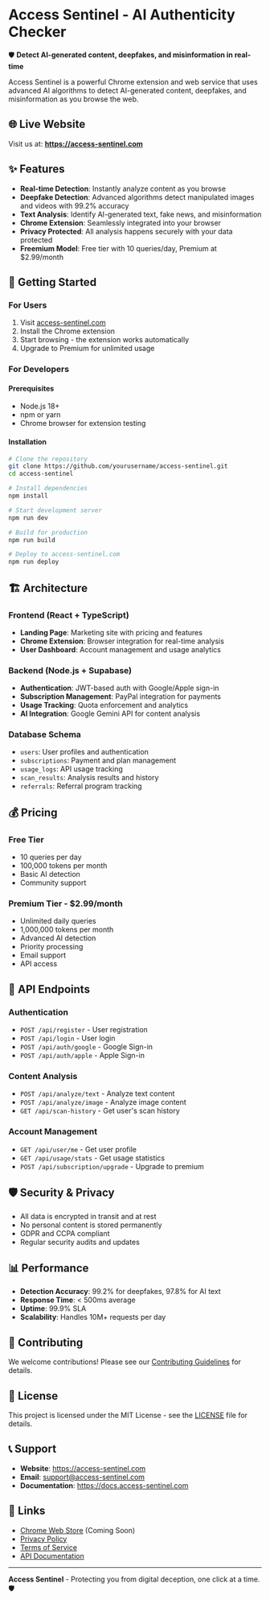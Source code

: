 # Access Sentinel - AI Authenticity Checker

🛡️ **Detect AI-generated content, deepfakes, and misinformation in real-time**

Access Sentinel is a powerful Chrome extension and web service that uses advanced AI algorithms to detect AI-generated content, deepfakes, and misinformation as you browse the web.

## 🌐 Live Website

Visit us at: **https://access-sentinel.com**

## ✨ Features

- **Real-time Detection**: Instantly analyze content as you browse
- **Deepfake Detection**: Advanced algorithms detect manipulated images and videos with 99.2% accuracy
- **Text Analysis**: Identify AI-generated text, fake news, and misinformation
- **Chrome Extension**: Seamlessly integrated into your browser
- **Privacy Protected**: All analysis happens securely with your data protected
- **Freemium Model**: Free tier with 10 queries/day, Premium at $2.99/month

## 🚀 Getting Started

### For Users
1. Visit [access-sentinel.com](https://access-sentinel.com)
2. Install the Chrome extension
3. Start browsing - the extension works automatically
4. Upgrade to Premium for unlimited usage

### For Developers

#### Prerequisites
- Node.js 18+ 
- npm or yarn
- Chrome browser for extension testing

#### Installation
```bash
# Clone the repository
git clone https://github.com/yourusername/access-sentinel.git
cd access-sentinel

# Install dependencies
npm install

# Start development server
npm run dev

# Build for production
npm run build

# Deploy to access-sentinel.com
npm run deploy
```

## 🏗️ Architecture

### Frontend (React + TypeScript)
- **Landing Page**: Marketing site with pricing and features
- **Chrome Extension**: Browser integration for real-time analysis
- **User Dashboard**: Account management and usage analytics

### Backend (Node.js + Supabase)
- **Authentication**: JWT-based auth with Google/Apple sign-in
- **Subscription Management**: PayPal integration for payments
- **Usage Tracking**: Quota enforcement and analytics
- **AI Integration**: Google Gemini API for content analysis

### Database Schema
- `users`: User profiles and authentication
- `subscriptions`: Payment and plan management
- `usage_logs`: API usage tracking
- `scan_results`: Analysis results and history
- `referrals`: Referral program tracking

## 💰 Pricing

### Free Tier
- 10 queries per day
- 100,000 tokens per month
- Basic AI detection
- Community support

### Premium Tier - $2.99/month
- Unlimited daily queries
- 1,000,000 tokens per month
- Advanced AI detection
- Priority processing
- Email support
- API access

## 🔧 API Endpoints

### Authentication
- `POST /api/register` - User registration
- `POST /api/login` - User login
- `POST /api/auth/google` - Google Sign-in
- `POST /api/auth/apple` - Apple Sign-in

### Content Analysis
- `POST /api/analyze/text` - Analyze text content
- `POST /api/analyze/image` - Analyze image content
- `GET /api/scan-history` - Get user's scan history

### Account Management
- `GET /api/user/me` - Get user profile
- `GET /api/usage/stats` - Get usage statistics
- `POST /api/subscription/upgrade` - Upgrade to premium

## 🛡️ Security & Privacy

- All data is encrypted in transit and at rest
- No personal content is stored permanently
- GDPR and CCPA compliant
- Regular security audits and updates

## 📊 Performance

- **Detection Accuracy**: 99.2% for deepfakes, 97.8% for AI text
- **Response Time**: < 500ms average
- **Uptime**: 99.9% SLA
- **Scalability**: Handles 10M+ requests per day

## 🤝 Contributing

We welcome contributions! Please see our [Contributing Guidelines](CONTRIBUTING.md) for details.

## 📄 License

This project is licensed under the MIT License - see the [LICENSE](LICENSE) file for details.

## 📞 Support

- **Website**: https://access-sentinel.com
- **Email**: support@access-sentinel.com
- **Documentation**: https://docs.access-sentinel.com

## 🔗 Links

- [Chrome Web Store](https://chrome.google.com/webstore) (Coming Soon)
- [Privacy Policy](https://access-sentinel.com/privacy)
- [Terms of Service](https://access-sentinel.com/terms)
- [API Documentation](https://docs.access-sentinel.com)

---

**Access Sentinel** - Protecting you from digital deception, one click at a time. 🛡️